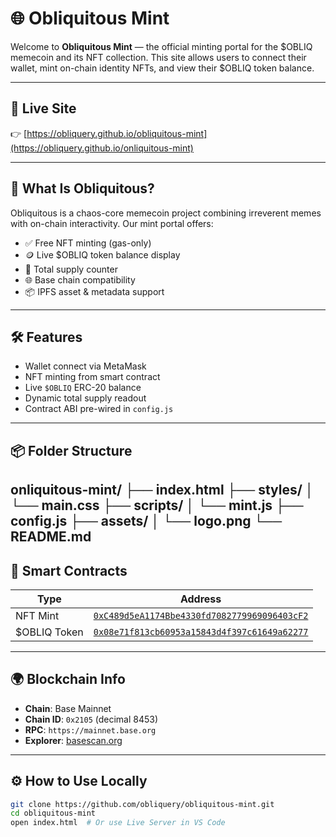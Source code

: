 # 🌐 Obliquitous Mint

Welcome to **Obliquitous Mint** — the official minting portal for the $OBLIQ memecoin and its NFT collection. This site allows users to connect their wallet, mint on-chain identity NFTs, and view their $OBLIQ token balance.

---

## 🚀 Live Site

👉 [https://obliquery.github.io/obliquitous-mint](https://obliquery.github.io/onliquitous-mint)  


---

## 🧠 What Is Obliquitous?

Obliquitous is a chaos-core memecoin project combining irreverent memes with on-chain interactivity. Our mint portal offers:

- ✅ Free NFT minting (gas-only)
- 🪙 Live $OBLIQ token balance display
- 🔢 Total supply counter
- 🌐 Base chain compatibility
- 📦 IPFS asset & metadata support

---

## 🛠 Features

- Wallet connect via MetaMask
- NFT minting from smart contract
- Live `$OBLIQ` ERC-20 balance
- Dynamic total supply readout
- Contract ABI pre-wired in `config.js`

---

## 📦 Folder Structure
onliquitous-mint/
├── index.html
├── styles/
│   └── main.css
├── scripts/
│   └── mint.js
├── config.js
├── assets/
│   └── logo.png
└── README.md
---

## 🔐 Smart Contracts

| Type        | Address                                                                 |
|-------------|-------------------------------------------------------------------------|
| NFT Mint    | [`0xC489d5eA1174Bbe4330fd7082779969096403cF2`](https://basescan.org/address/0xC489d5eA1174Bbe4330fd7082779969096403cF2) |
| $OBLIQ Token| [`0x08e71f813cb60953a15843d4f397c61649a62277`](https://basescan.org/address/0x08e71f813cb60953a15843d4f397c61649a62277) |

---

## 🌍 Blockchain Info

- **Chain**: Base Mainnet
- **Chain ID**: `0x2105` (decimal 8453)
- **RPC**: `https://mainnet.base.org`
- **Explorer**: [basescan.org](https://basescan.org)

---

## ⚙️ How to Use Locally

```bash
git clone https://github.com/obliquery/obliquitous-mint.git
cd obliquitous-mint
open index.html  # Or use Live Server in VS Code
